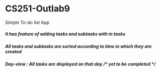# CS251-Outlab9
Simple To-do list App
##### It has feature of adding tasks and subtasks with in tasks
##### All tasks and subtasks are sorted according to time in which they are created
##### Day-view : All tasks are displayed on that day /* yet to be completed */
